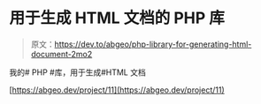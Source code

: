 # 用于生成 HTML 文档的 PHP 库

> 原文：<https://dev.to/abgeo/php-library-for-generating-html-document-2mo2>

我的# PHP #库，用于生成#HTML 文档

[https://abgeo.dev/project/11](https://abgeo.dev/project/11)